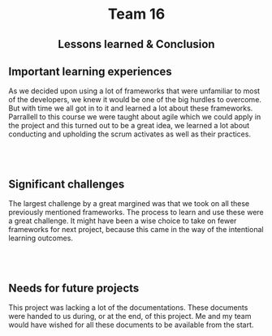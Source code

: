 # <center>Team 16</center>

## <center>Lessons learned & Conclusion</center>

## Important learning experiences

As we decided upon using a lot of frameworks that were unfamiliar to most of the developers, we knew it would be one of the big hurdles to overcome. But with time we all got in to it and learned a lot about these frameworks.  
Parrallell to this course we were taught about agile which we could apply in the project and this turned out to be a great idea, we learned a lot about conducting and upholding the scrum activates as well as their practices.

</br> 
</br>

## Significant challenges

The largest challenge by a great margined was that we took on all these previously mentioned frameworks. The process to learn and use these were a great challenge. It might have been a wise choice to take on fewer frameworks for next project, because this came in the way of the intentional learning outcomes.

</br> 
</br>

## Needs for future projects

This project was lacking a lot of the documentations. These documents were handed to us during, or at the end, of this project. Me and my team would have wished for all these documents to be available from the start.
